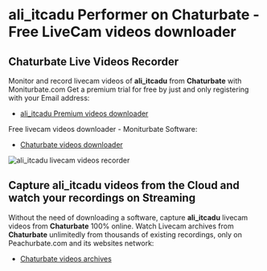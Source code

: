 # ali_itcadu Performer on Chaturbate - Free LiveCam videos downloader

## Chaturbate Live Videos Recorder

Monitor and record livecam videos of **ali_itcadu** from **Chaturbate** with Moniturbate.com
Get a premium trial for free by just and only registering with your Email address:
* [ali_itcadu Premium videos downloader](https://moniturbate.com/request-demo-licence-key.html)

Free livecam videos downloader - Moniturbate Software:
* [Chaturbate videos downloader](https://moniturbate.com/moniturbate-download-software.html)

![ali_itcadu livecam videos recorder](https://peachurnet.com/templates/moniturbate-software.png)


## Capture ali_itcadu videos from the Cloud and watch your recordings on Streaming

Without the need of downloading a software, capture **ali_itcadu** livecam videos from **Chaturbate** 100% online.
Watch Livecam archives from **Chaturbate** unlimitedly from thousands of existing recordings, only on Peachurbate.com and its websites network:
* [Chaturbate videos archives](https://peachurnet.com/)